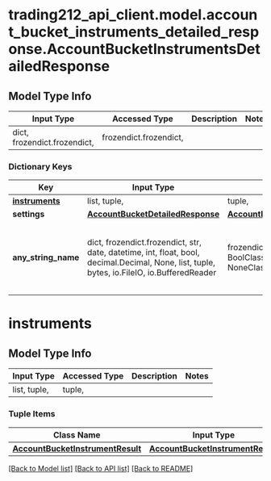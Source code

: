 # trading212_api_client.model.account_bucket_instruments_detailed_response.AccountBucketInstrumentsDetailedResponse

## Model Type Info
Input Type | Accessed Type | Description | Notes
------------ | ------------- | ------------- | -------------
dict, frozendict.frozendict,  | frozendict.frozendict,  |  | 

### Dictionary Keys
Key | Input Type | Accessed Type | Description | Notes
------------ | ------------- | ------------- | ------------- | -------------
**[instruments](#instruments)** | list, tuple,  | tuple,  |  | [optional] 
**settings** | [**AccountBucketDetailedResponse**](AccountBucketDetailedResponse.md) | [**AccountBucketDetailedResponse**](AccountBucketDetailedResponse.md) |  | [optional] 
**any_string_name** | dict, frozendict.frozendict, str, date, datetime, int, float, bool, decimal.Decimal, None, list, tuple, bytes, io.FileIO, io.BufferedReader | frozendict.frozendict, str, BoolClass, decimal.Decimal, NoneClass, tuple, bytes, FileIO | any string name can be used but the value must be the correct type | [optional]

# instruments

## Model Type Info
Input Type | Accessed Type | Description | Notes
------------ | ------------- | ------------- | -------------
list, tuple,  | tuple,  |  | 

### Tuple Items
Class Name | Input Type | Accessed Type | Description | Notes
------------- | ------------- | ------------- | ------------- | -------------
[**AccountBucketInstrumentResult**](AccountBucketInstrumentResult.md) | [**AccountBucketInstrumentResult**](AccountBucketInstrumentResult.md) | [**AccountBucketInstrumentResult**](AccountBucketInstrumentResult.md) |  | 

[[Back to Model list]](../../README.md#documentation-for-models) [[Back to API list]](../../README.md#documentation-for-api-endpoints) [[Back to README]](../../README.md)

